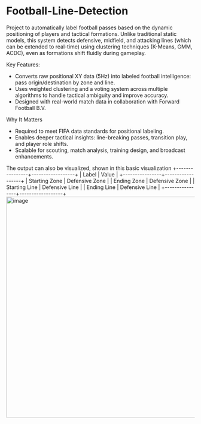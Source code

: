 # Football-Line-Detection

Project to automatically label football passes based on the dynamic positioning of players and tactical formations. Unlike traditional static models, this system detects defensive, midfield, and attacking lines (which can be extended to real-time) using clustering techniques (K-Means, GMM, ACDC), even as formations shift fluidly during gameplay.

Key Features:
- Converts raw positional XY data (5Hz) into labeled football intelligence: pass origin/destination by zone and line.
- Uses weighted clustering and a voting system across multiple algorithms to handle tactical ambiguity and improve accuracy.
- Designed with real-world match data in collaboration with Forward Football B.V.

Why It Matters
- Required to meet FIFA data standards for positional labeling.
- Enables deeper tactical insights: line-breaking passes, transition play, and player role shifts.
- Scalable for scouting, match analysis, training design, and broadcast enhancements.

The output can also be visualized, shown in this basic visualization 
+----------------+------------------+
|     Label      |      Value       |
+----------------+------------------+
| Starting Zone  | Defensive Zone   |
| Ending Zone    | Defensive Zone   |
| Starting Line  | Defensive Line   |
| Ending Line    | Defensive Line   |
+----------------+------------------+
<img width="966" height="591" alt="image" src="https://github.com/user-attachments/assets/aef81f89-d4dc-4d25-ad38-79b0377ca31a" />
